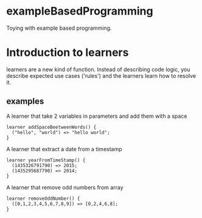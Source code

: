 # exampleBasedProgramming
Toying with example based programming.



# Introduction to learners

learners are a new kind of function.
Instead of describing code logic, you describe expected use cases ('rules') and the learners learn how to resolve it.

## examples

A learner that take 2 variables in parameters and add them with a space

    learner addSpaceBeetweenWords() {
      ("hello", "world") => "hello world";
    }

A learner that extract a date from a timestamp

    learner yearFromTimeStamp() {
      (1435326791790) => 2015;
      (1435295687790) => 2014;
    }

A learner that remove odd numbers from array

    learner removeOddNumber() {
      ([0,1,2,3,4,5,6,7,8,9]) => [0,2,4,6,8];
    }


